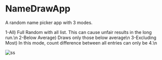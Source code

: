 # NameDrawApp
A random name picker app with 3 modes.

1-All) Full Random with all list. This can cause unfair results in the long run.\n
2-Below Average) Draws only those below average\n
3-Excluding Most) In this mode, count difference between all entries can only be 4.\n

![ss](https://user-images.githubusercontent.com/60854293/96251642-6ef74f80-0fb9-11eb-8173-535cbde7839c.png)
